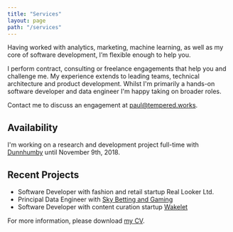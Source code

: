 ```yaml
---
title: "Services"
layout: page
path: "/services"
---
```


Having worked with analytics, marketing, machine learning, as well as my core of software development,
I’m flexible enough to help you.

I perform contract, consulting or freelance engagements that help you and challenge me.
My experience extends to leading teams, technical architecture and product development.
Whilst I'm primarily a hands-on software developer and data engineer I'm happy taking on broader roles.

Contact me to discuss an engagement at [paul@tempered.works](mailto:paul@tempered.works).

## Availability

I'm working on a research and development project full-time with [Dunnhumby](https://www.dunnhumby.com/) until November 9th, 2018.

## Recent Projects

- Software Developer with fashion and retail startup Real Looker Ltd.
- Principal Data Engineer with [Sky Betting and Gaming](https://skybetcareers.com/about-us)
- Software Developer with content curation startup [Wakelet](https://wakelet.com)

For more information, please download [my CV](PaulBrabbanCV.pdf).
